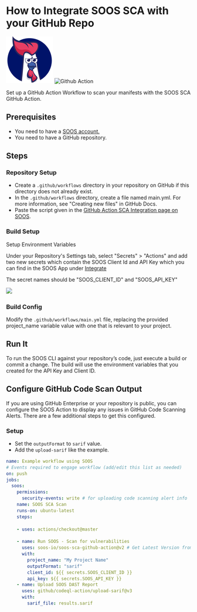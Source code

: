 # How to Integrate SOOS SCA with your GitHub Repo
<div>
<img src="../assets/img/SOOS-Icon.png" alt="SOOS" width="128" height="128">
<img src="../assets/img/github-action.png" alt="Github Action" width="128" height="128">
</div>

Set up a GitHub Action Workflow to scan your manifests with the SOOS SCA GitHub Action.

## Prerequisites

- You need to have a [SOOS account.](https://app.soos.io/register)
- You need to have a GitHub repository.

## Steps

### **Repository Setup**
* Create a `.github/workflows` directory in your repository on GitHub if this directory does not already exist.
* In the `.github/workflows` directory, create a file named main.yml.
For more information, see "Creating new files" in GitHub Docs.
* Paste the script given in the [GitHub Action SCA Integration page on SOOS](https://app.soos.io/integrate/sca?id=github-actions).


### **Build Setup**

Setup Environment Variables

Under your Repository's Settings tab, select "Secrets" > "Actions" and add two new secrets which contain the SOOS Client Id and API Key which you can find in the SOOS App under [Integrate](https://app.soos.io/integrate)

The secret names should be "SOOS_CLIENT_ID" and "SOOS_API_KEY"

<img src="../assets/img/github-action-envs.png">

### **Build Config**
Modify the `.github/workflows/main.yml` file, replacing the provided project_name variable value with one that is relevant to your project.

## Run It
To run the SOOS CLI against your repository’s code, just execute a build or commit a change. The build will use the environment variables that you created for the API Key and Client ID.

 
## **Configure GitHub Code Scan Output**

If you are using GitHub Enterprise or your repository is public, you can configure the SOOS Action to display any issues in GitHub Code Scanning Alerts. There are a few additional steps to get this configured.

### **Setup**
- Set the `outputFormat` to `sarif` value.
- Add the `upload-sarif` like the example.

```yaml
name: Example workflow using SOOS
# Events required to engage workflow (add/edit this list as needed)
on: push
jobs:
  soos:
    permissions:
      security-events: write # for uploading code scanning alert info
    name: SOOS SCA Scan
    runs-on: ubuntu-latest
    steps:

    - uses: actions/checkout@master

    - name: Run SOOS - Scan for vulnerabilities
      uses: soos-io/soos-sca-github-action@v2 # Get Latest Version from https://github.com/marketplace/actions/soos-core-sca
      with:
        project_name: "My Project Name"
        outputFormat: "sarif"
        client_id: ${{ secrets.SOOS_CLIENT_ID }}
        api_key: ${{ secrets.SOOS_API_KEY }}
    - name: Upload SOOS DAST Report
      uses: github/codeql-action/upload-sarif@v3
      with:
        sarif_file: results.sarif
```
